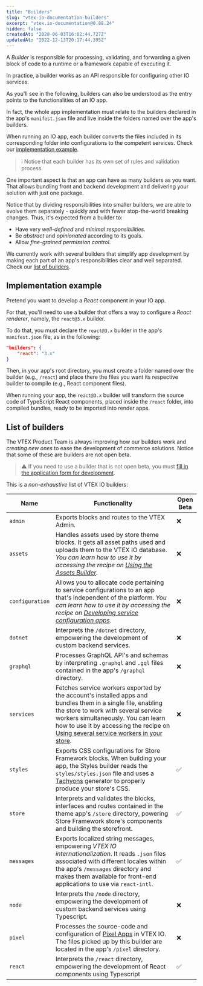 ```yaml
---
title: "Builders"
slug: "vtex-io-documentation-builders"
excerpt: "vtex.io-documentation@0.88.24"
hidden: false
createdAt: "2020-06-03T16:02:44.727Z"
updatedAt: "2022-12-13T20:17:44.395Z"
---
```

A *Builder* is responsible for processing, validating, and forwarding a given block of code to a runtime or a framework capable of executing it.

In practice, a builder works as an API responsible for configuring other IO services.

As you'll see in the following, builders can also be understood as the entry points to the functionalities of an IO app.

In fact, the whole app implementation must relate to the builders declared in the app's `manifest.json` file and live inside the folders named over the app's builders.

When running an IO app, each builder converts the files included in its corresponding folder into configurations to the competent services. Check our [implementation example](#implementation-example).

> ℹ️ Notice that each builder has its own set of rules and validation process.

One important aspect is that an app can have as many builders as you want. That allows bundling front and backend development and delivering your solution with just one package.

Notice that by dividing responsibilities into smaller builders, we are able to evolve them separately - quickly and with fewer stop-the-world breaking changes. Thus, it's expected from a builder to:

- Have very *well-defined* and *minimal responsibilities*.
- Be *abstract* and *opinionated* according to its goals.
- Allow *fine-grained permission control*.

We currently work with several builders that simplify app development by making each part of an app's responsibilities clear and well separated. Check our [list of builders](#list-of-builders).

## Implementation example

Pretend you want to develop a *React* component in your IO app.

For that, you'll need to use a builder that offers a way to configure a *React renderer*, namely, the `react@3.x` builder.

To do that, you must declare the `react@3.x` builder in the app's `manifest.json` file, as in the following:

```json
"builders": {
    "react": "3.x"
}
```

Then, in your app's root directory, you must create a folder named over the builder (e.g., `/react`) and place there the files you want its respective builder to compile (e.g., React component files).

When running your app, the `react@3.x` builder will transform the source code of TypeScript React components, placed inside the `/react` folder, into compiled bundles, ready to be imported into render apps.

## List of builders

The VTEX Product Team is always improving how our builders work and *creating new ones* to ease the development of commerce solutions. Notice that some of these are builders are not open beta.

>⚠️ If you need to use a builder that is not open beta, you must [fill in the application form for development](https://developers.vtex.com/vtex-developer-docs/docs/vtex-io-documentation-filling-the-application-form-for-development).

This is a *non-exhaustive* list of VTEX IO builders:

Name | Functionality | Open Beta |
---- | ------------- | --------- |
 `admin` | Exports blocks and routes to the VTEX Admin.| ❌ |
 `assets` | Handles assets used by store theme blocks. It gets all asset paths used and uploads them to the VTEX IO database. *You can learn how to use it by accessing the recipe on [Using the Assets Builder](https://developers.vtex.com/vtex-developer-docs/docs/vtex-io-documentation-using-the-assets-builder/).*| ❌ |
 `configuration` | Allows you to allocate code pertaining to service configurations to an app that's independent of the platform. *You can learn how to use it by accessing the recipe on [Developing service configuration apps](https://developers.vtex.com/vtex-developer-docs/docs/vtex-io-documentation-developing-service-configuration-apps/).*| ❌ |
 `dotnet` | Interprets the `/dotnet` directory, empowering the development of custom backend services.| ❌ |
 `graphql` | Processes GraphQL API's and schemas by interpreting `.graphql` and `.gql` files contained in the app's `/graphql` directory.| ❌ |
 `services` | Fetches service workers exported by the account's installed apps and bundles them in a single file, enabling the store to work with several service workers simultaneously. You can learn how to use it by accessing the recipe on [Using several service workers in your store](https://developers.vtex.com/vtex-developer-docs/docs/using-several-service-workers-in-your-store).| ❌ |
 `styles` | Exports CSS configurations for Store Framework blocks. When building your app, the Styles builder reads the `styles/styles.json` file and uses a [Tachyons](https://tachyons.io/) generator to properly produce your store's CSS.| ✅ |
 `store` | Interprets and validates the blocks, interfaces and routes contained in the theme app's `/store` directory, powering Store Framework store's components and building the storefront.| ✅ |
 `messages` | Exports localized string messages, empowering *VTEX IO internationalization*. It reads `.json` files associated with different locales within the app's `/messages` directory and makes them available for front-end applications to use via `react-intl`.| ✅ |
 `node` | Interprets the `/node` directory, empowering the development of custom backend services using Typescript.| ❌ |
 `pixel` | Processes the source-code and configuration of [Pixel Apps](https://developers.vtex.com/vtex-developer-docs/docs/pixel-apps) in VTEX IO. The files picked up by this builder are located in the app's `/pixel` directory.| ❌ |
 `react` | Interprets the `/react` directory, empowering the development of React components using Typescript| ✅ |

